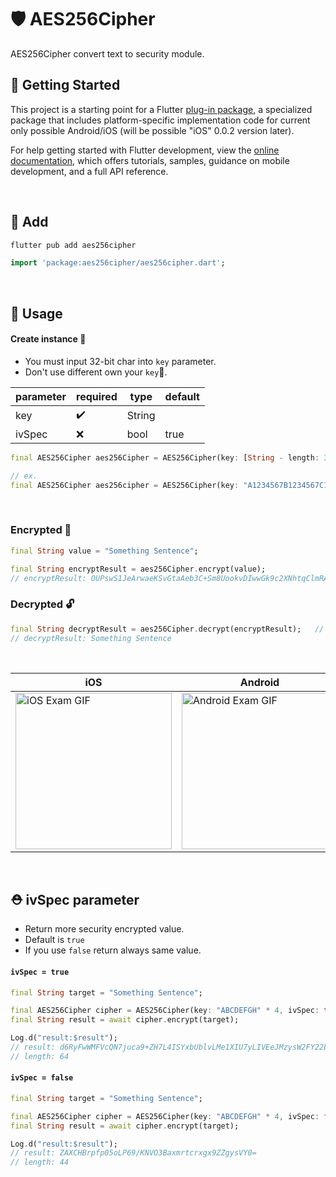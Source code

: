 # 🛡️ AES256Cipher

AES256Cipher convert text to security module.

## 📌 Getting Started

This project is a starting point for a Flutter
[plug-in package](https://flutter.dev/developing-packages/),
a specialized package that includes platform-specific implementation code for
current only possible Android/iOS (will be possible "iOS" 0.0.2 version later).

For help getting started with Flutter development, view the
[online documentation](https://flutter.dev/docs), which offers tutorials,
samples, guidance on mobile development, and a full API reference.

<br/>

## 🍔 Add
```dart
flutter pub add aes256cipher
```

```dart
import 'package:aes256cipher/aes256cipher.dart';
```

<br/>

## 🚀 Usage

#### Create instance 🌱
-  You must input 32-bit char into `key` parameter.
-  Don't use different own your `key`🔑.

| parameter      | required           | type   |  default               |
|----------------|--------------------|--------|------------------------|
| key            | :heavy_check_mark: | String |                        |
| ivSpec         | :x:                | bool   | true                   |


```dart
final AES256Cipher aes256Cipher = AES256Cipher(key: [String - length: 32]);
```

```dart
// ex.
final AES256Cipher aes256cipher = AES256Cipher(key: "A1234567B1234567C1234567D1234567");
```
<br/>

### Encrypted 🔐
```dart
final String value = "Something Sentence";

final String encryptResult = aes256Cipher.encrypt(value);
// encryptResult: OUPswS1JeArwaeKSvGtaAeb3C+Sm8UookvDIwwGk9c2XNhtqClmRADo1r4MXUGiY
```

### Decrypted 🔓
```dart
final String decryptResult = aes256Cipher.decrypt(encryptResult);   // encryptedResult: OUPswS1JeArwaeKSvGtaAeb3C+Sm8UookvDIwwGk9c2XNhtqClmRADo1r4MXUGiY
// decryptResult: Something Sentence
```

<br/>

|  iOS|  Android|
|-----|---------|
|<img src="https://github.com/user-attachments/assets/3ffcc795-4a5d-4768-abd4-7e3e4a9e9ba8" alt="iOS Exam GIF" width="250">|<img src="https://github.com/user-attachments/assets/70abe2ad-82ae-42bf-bb3f-aec60cd5c633" alt="Android Exam GIF" width="250">|

<br/>

## ⛑️ ivSpec parameter
- Return more security encrypted value.
- Default is `true`
- If you use `false` return always same value.

#### `ivSpec = true`
```dart
final String target = "Something Sentence";

final AES256Cipher cipher = AES256Cipher(key: "ABCDEFGH" * 4, ivSpec: true);
final String result = await cipher.encrypt(target);

Log.d("result:$result");
// result: d6RyFwWMFVcQN7juca9+ZH7L4ISYxbUblvLMe1XIU7yLIVEeJMzysW2FY22LRfX7
// length: 64
```

#### `ivSpec = false`
```dart
final String target = "Something Sentence";

final AES256Cipher cipher = AES256Cipher(key: "ABCDEFGH" * 4, ivSpec: false);
final String result = await cipher.encrypt(target);

Log.d("result:$result");
// result: ZAXCHBrpfp05oLP69/KNVO3Baxmrtcrxgx9ZZgysVY0=
// length: 44
```


<br/>
